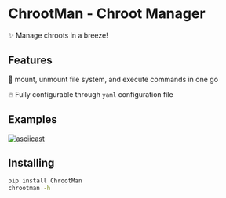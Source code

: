 # ChrootMan - Chroot Manager

✨ Manage chroots in a breeze! 

## Features

🚀 mount, unmount file system, and execute commands in one go

🔥 Fully configurable through `yaml` configuration file

## Examples

[![asciicast](https://asciinema.org/a/FdD1pQQ3XlXO5TnafexJe1C8p.svg)](https://asciinema.org/a/FdD1pQQ3XlXO5TnafexJe1C8p)

## Installing

```bash
pip install ChrootMan
chrootman -h
```
